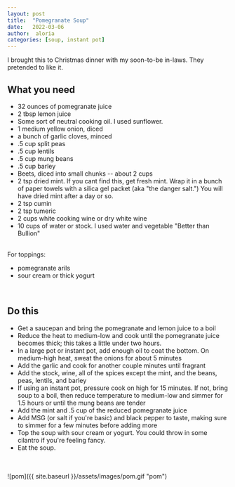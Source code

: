 ```yaml
---
layout: post
title:  "Pomegranate Soup"
date:   2022-03-06
author:  aloria
categories: [soup, instant pot]
---
```

I brought this to Christmas dinner with my soon-to-be in-laws. They pretended to like it.<br/>

## What you need
* 32 ounces of pomegranate juice
* 2 tbsp lemon juice
* Some sort of neutral cooking oil. I used sunflower.
* 1 medium yellow onion, diced
* a bunch of garlic cloves, minced
* .5 cup split peas
* .5 cup lentils
* .5 cup mung beans
* .5 cup barley
* Beets, diced into small chunks -- about 2 cups
* 2 tsp dried mint. If you cant find this, get fresh mint. Wrap it in a bunch of paper towels with a silica gel packet (aka "the danger salt.") You will have dried mint after a day or so.
* 2 tsp cumin
* 2 tsp tumeric
* 2 cups white cooking wine or dry white wine
* 10 cups of water or stock. I used water and vegetable "Better than Bullion"<br/><br/>

For toppings:
* pomegranate arils
* sour cream or thick yogurt <br/>
<br/>

## Do this
* Get a saucepan and bring the pomegranate and lemon juice to a boil
* Reduce the heat to medium-low and cook until the pomegranate juice becomes thick; this takes a little under two hours.
* In a large pot or instant pot, add enough oil to coat the bottom. On medium-high heat, sweat the onions for about 5 minutes
* Add the garlic and cook for another couple minutes until fragrant
* Add the stock, wine, all of the spices except the mint, and the beans, peas, lentils, and barley
* If using an instant pot, pressure cook on high for 15 minutes. If not, bring soup to a boil, then reduce temperature to medium-low and simmer for 1.5 hours or until the mung beans are tender
* Add the mint and .5 cup of the reduced pomegranate juice
* Add MSG (or salt if you're basic) and black pepper to taste, making sure to simmer for a few minutes before adding more
* Top the soup with sour cream or yogurt. You could throw in some cilantro if you're feeling fancy.
* Eat the soup.
<br/>
<br/>
![pom]({{ site.baseurl }}/assets/images/pom.gif "pom")
